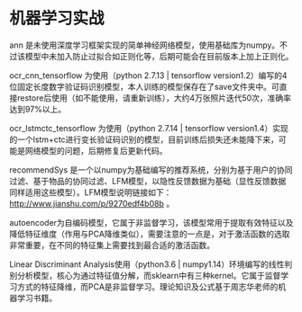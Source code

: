 # 机器学习实战

ann 是未使用深度学习框架实现的简单神经网络模型，使用基础库为numpy。不过该模型中未加入防止过拟合如正则化等，后期可能会在目前版本上加上正则化。

ocr_cnn_tensorflow 为使用（python 2.7.13 | tensorflow version1.2）编写的4位固定长度数字验证码识别模型，本人训练的模型保存在了save文件夹中。可直接restore后使用（如不能使用，请重新训练），大约4万张照片迭代50次，准确率达到97%以上。

ocr_lstmctc_tensorflow 为使用（python 2.7.14 | tensorflow version1.4）实现的一个lstm+ctc进行变长验证码识别的模型，目前训练后损失还未能降下来，可能是网络模型的问题，后期修复后更新代码。

recommendSys 是一个以numpy为基础编写的推荐系统，分别为基于用户的协同过滤、基于物品的协同过滤、LFM模型，以隐性反馈数据为基础（显性反馈数据同样适用这些模型）。LFM模型说明链接如下：http://www.jianshu.com/p/9270edf4b08b 。

autoencoder为自编码模型，它属于非监督学习，该模型常用于提取有效特征以及降低特征维度（作用与PCA降维类似），需要注意的一点是，对于激活函数的选取非常重要，在不同的特征集上需要找到最合适的激活函数。

Linear Discriminant Analysis使用（python3.6 | numpy1.14）环境编写的线性判别分析模型，核心为通过特征值分解，而sklearn中有三种kernel。它属于监督学习方式的特征降维，而PCA是非监督学习。理论知识及公式基于周志华老师的机器学习书籍。